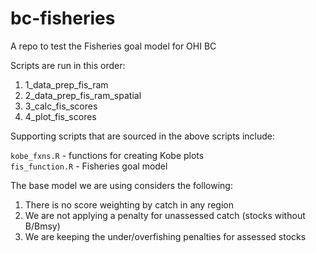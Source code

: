 # bc-fisheries
A repo to test the Fisheries goal model for OHI BC


Scripts are run in this order:

1. 1_data_prep_fis_ram
2. 2_data_prep_fis_ram_spatial
3. 3_calc_fis_scores
4. 4_plot_fis_scores


Supporting scripts that are sourced in the above scripts include:

`kobe_fxns.R` - functions for creating Kobe plots  
`fis_function.R` - Fisheries goal model

The base model we are using considers the following:

1. There is no score weighting by catch in any region
2. We are not applying a penalty for unassessed catch (stocks without B/Bmsy)
3. We are keeping the under/overfishing penalties for assessed stocks